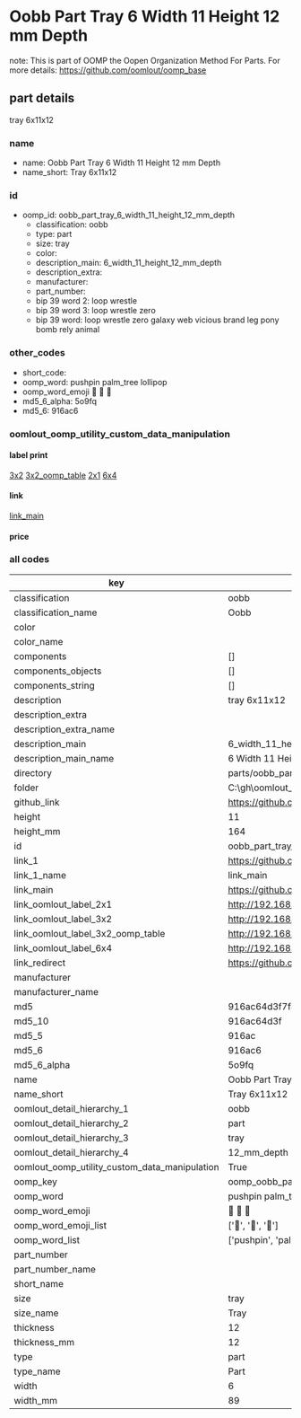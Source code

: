 # Oobb Part Tray 6 Width 11 Height 12 mm Depth  

note: This is part of OOMP the Oopen Organization Method For Parts. For more details: https://github.com/oomlout/oomp_base

##  part details
  



tray 6x11x12



### name
* name: Oobb Part Tray 6 Width 11 Height 12 mm Depth
* name_short: Tray 6x11x12 
### id
* oomp_id: oobb_part_tray_6_width_11_height_12_mm_depth
  * classification: oobb
  * type: part
  * size: tray
  * color: 
  * description_main: 6_width_11_height_12_mm_depth
  * description_extra: 
  * manufacturer: 
  * part_number: 
  * bip 39 word 2: loop wrestle
  * bip 39 word 3: loop wrestle zero
  * bip 39 word: loop wrestle zero galaxy web vicious brand leg pony bomb rely animal

### other_codes
* short_code: 
* oomp_word: pushpin palm_tree lollipop
* oomp_word_emoji :pushpin: :palm_tree: :lollipop:
* md5_6_alpha: 5o9fq
* md5_6: 916ac6






### oomlout_oomp_utility_custom_data_manipulation
#### label print
[3x2](http://192.168.1.245:1112/?label=oomp%205o9fq)
[3x2_oomp_table](http://192.168.1.108:1112/?label=oomp%205o9fq)
[2x1](http://192.168.1.242:1112/?label=oomp%205o9fq)
[6x4](http://192.168.1.55:1112/?label=oomp%205o9fq)    

#### link

[link_main](https://github.com/oomlout/oomlout_oobb_version_4_generated_parts/tree/main/navigation_oomp/oobb/part/tray/6_width_11_height_12_mm_depth/part)                              

#### price







### all codes 
| key | value |  
| --- | --- |  
| classification | oobb |  
| classification_name | Oobb |  
| color |  |  
| color_name |  |  
| components | [] |  
| components_objects | [] |  
| components_string | [] |  
| description | tray 6x11x12 |  
| description_extra |  |  
| description_extra_name |  |  
| description_main | 6_width_11_height_12_mm_depth |  
| description_main_name | 6 Width 11 Height 12 mm Depth |  
| directory | parts/oobb_part_tray_6_width_11_height_12_mm_depth |  
| folder | C:\gh\oomlout_oobb_version_4_generated_parts\parts\oobb_part_tray_6_width_11_height_12_mm_depth |  
| github_link | https://github.com/oomlout/oomlout_oomp_part_src/tree/main/parts/oobb_part_tray_6_width_11_height_12_mm_depth |  
| height | 11 |  
| height_mm | 164 |  
| id | oobb_part_tray_6_width_11_height_12_mm_depth |  
| link_1 | https://github.com/oomlout/oomlout_oobb_version_4_generated_parts/tree/main/navigation_oomp/oobb/part/tray/6_width_11_height_12_mm_depth/part |  
| link_1_name | link_main |  
| link_main | https://github.com/oomlout/oomlout_oobb_version_4_generated_parts/tree/main/navigation_oomp/oobb/part/tray/6_width_11_height_12_mm_depth/part |  
| link_oomlout_label_2x1 | http://192.168.1.242:1112/?label=oomp%205o9fq |  
| link_oomlout_label_3x2 | http://192.168.1.245:1112/?label=oomp%205o9fq |  
| link_oomlout_label_3x2_oomp_table | http://192.168.1.108:1112/?label=oomp%205o9fq |  
| link_oomlout_label_6x4 | http://192.168.1.55:1112/?label=oomp%205o9fq |  
| link_redirect | https://github.com/oomlout/oomlout_oobb_version_4_generated_parts/tree/main/parts/oobb_tray_06_11_12 |  
| manufacturer |  |  
| manufacturer_name |  |  
| md5 | 916ac64d3f7f4363ce7c65efff7f941f |  
| md5_10 | 916ac64d3f |  
| md5_5 | 916ac |  
| md5_6 | 916ac6 |  
| md5_6_alpha | 5o9fq |  
| name | Oobb Part Tray 6 Width 11 Height 12 mm Depth |  
| name_short | Tray 6x11x12  |  
| oomlout_detail_hierarchy_1 | oobb |  
| oomlout_detail_hierarchy_2 | part |  
| oomlout_detail_hierarchy_3 | tray |  
| oomlout_detail_hierarchy_4 | 12_mm_depth |  
| oomlout_oomp_utility_custom_data_manipulation | True |  
| oomp_key | oomp_oobb_part_tray_6_width_11_height_12_mm_depth |  
| oomp_word | pushpin palm_tree lollipop |  
| oomp_word_emoji | :pushpin: :palm_tree: :lollipop: |  
| oomp_word_emoji_list | [':pushpin:', ':palm_tree:', ':lollipop:'] |  
| oomp_word_list | ['pushpin', 'palm_tree', 'lollipop'] |  
| part_number |  |  
| part_number_name |  |  
| short_name |  |  
| size | tray |  
| size_name | Tray |  
| thickness | 12 |  
| thickness_mm | 12 |  
| type | part |  
| type_name | Part |  
| width | 6 |  
| width_mm | 89 |  
